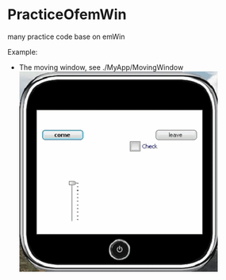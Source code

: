 # PracticeOfemWin
many practice code base on emWin

Example:

- 	The moving window, see ./MyApp/MovingWindow
![picture.gif](.\MyApp\MovingWindow\picture.gif)
